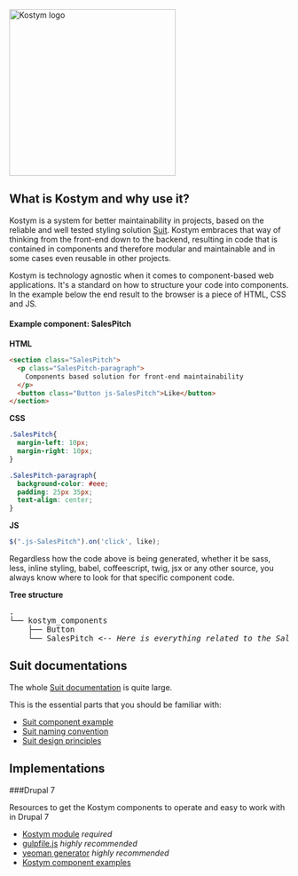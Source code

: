 <img src="http://imgh.us/Kostym_logo.svg" alt="Kostym logo" title="Kostym - Dressed maintainability" width="300"/>


## What is Kostym and why use it?
Kostym is a system for better maintainability in projects, based on the reliable and well tested styling solution [Suit](https://github.com/suitcss/suit). Kostym embraces that way of thinking from the front-end down to the backend, resulting in code that is contained in components and therefore modular and maintainable and in some cases even reusable in other projects.

Kostym is technology agnostic when it comes to component-based web applications. It's a standard on how to structure your code into components. In the example below the end result to the browser is a piece of HTML, CSS and JS.

#### Example component: SalesPitch

**HTML**

``` html
<section class="SalesPitch">
  <p class="SalesPitch-paragraph">
    Components based solution for front-end maintainability
  </p>
  <button class="Button js-SalesPitch">Like</button>
</section>
``` 

**CSS**

``` css
.SalesPitch{
  margin-left: 10px;
  margin-right: 10px;
}

.SalesPitch-paragraph{
  background-color: #eee;
  padding: 25px 35px;
  text-align: center;
}
```
**JS**

``` js
$(".js-SalesPitch").on('click', like);
```


Regardless how the code above is being generated, whether it be sass, less, inline styling, babel, coffeescript, twig, jsx or any other source, you always know where to look for that specific component code.

**Tree structure**

<pre>
.
└── kostym_components
    ├── Button
    └── SalesPitch <-- <i>Here is everything related to the SalesPitch component</i>
</pre>

## Suit documentations
The whole [Suit documentation](https://github.com/suitcss/suit) is quite large.

This is the essential parts that you should be familiar with:

* [Suit component example](https://github.com/suitcss/suit#example)
* [Suit naming convention](https://github.com/suitcss/suit/blob/master/doc/naming-conventions.md)
* [Suit design principles](https://github.com/suitcss/suit/blob/master/doc/design-principles.md)

## Implementations
###Drupal 7

Resources to get the Kostym components to operate and easy to work with in Drupal 7

* [Kostym module](https://github.com/kostym/drupal-7-module) *required*
* [gulpfile.js](https://github.com/kostym/drupal-7-gulpfile.js) *highly recommended*
* [yeoman generator](https://github.com/kostym/drupal-7-yeoman-generator) *highly recommended*
* [Kostym component examples](https://github.com/kostym/drupal-7-examples)
